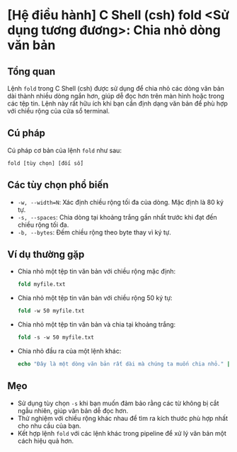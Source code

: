 # [Hệ điều hành] C Shell (csh) fold <Sử dụng tương đương>: Chia nhỏ dòng văn bản

## Tổng quan
Lệnh `fold` trong C Shell (csh) được sử dụng để chia nhỏ các dòng văn bản dài thành nhiều dòng ngắn hơn, giúp dễ đọc hơn trên màn hình hoặc trong các tệp tin. Lệnh này rất hữu ích khi bạn cần định dạng văn bản để phù hợp với chiều rộng của cửa sổ terminal.

## Cú pháp
Cú pháp cơ bản của lệnh `fold` như sau:
```
fold [tùy chọn] [đối số]
```

## Các tùy chọn phổ biến
- `-w, --width=N`: Xác định chiều rộng tối đa của dòng. Mặc định là 80 ký tự.
- `-s, --spaces`: Chia dòng tại khoảng trắng gần nhất trước khi đạt đến chiều rộng tối đa.
- `-b, --bytes`: Đếm chiều rộng theo byte thay vì ký tự.

## Ví dụ thường gặp
- Chia nhỏ một tệp tin văn bản với chiều rộng mặc định:
  ```csh
  fold myfile.txt
  ```

- Chia nhỏ một tệp tin văn bản với chiều rộng 50 ký tự:
  ```csh
  fold -w 50 myfile.txt
  ```

- Chia nhỏ một tệp tin văn bản và chia tại khoảng trắng:
  ```csh
  fold -s -w 50 myfile.txt
  ```

- Chia nhỏ đầu ra của một lệnh khác:
  ```csh
  echo "Đây là một dòng văn bản rất dài mà chúng ta muốn chia nhỏ." | fold -w 30
  ```

## Mẹo
- Sử dụng tùy chọn `-s` khi bạn muốn đảm bảo rằng các từ không bị cắt ngẫu nhiên, giúp văn bản dễ đọc hơn.
- Thử nghiệm với chiều rộng khác nhau để tìm ra kích thước phù hợp nhất cho nhu cầu của bạn.
- Kết hợp lệnh `fold` với các lệnh khác trong pipeline để xử lý văn bản một cách hiệu quả hơn.